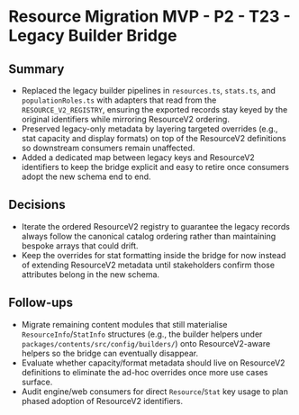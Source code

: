 # Resource Migration MVP - P2 - T23 - Legacy Builder Bridge

## Summary

- Replaced the legacy builder pipelines in `resources.ts`, `stats.ts`, and `populationRoles.ts` with adapters that read from the `RESOURCE_V2_REGISTRY`, ensuring the exported records stay keyed by the original identifiers while mirroring ResourceV2 ordering.
- Preserved legacy-only metadata by layering targeted overrides (e.g., stat capacity and display formats) on top of the ResourceV2 definitions so downstream consumers remain unaffected.
- Added a dedicated map between legacy keys and ResourceV2 identifiers to keep the bridge explicit and easy to retire once consumers adopt the new schema end to end.

## Decisions

- Iterate the ordered ResourceV2 registry to guarantee the legacy records always follow the canonical catalog ordering rather than maintaining bespoke arrays that could drift.
- Keep the overrides for stat formatting inside the bridge for now instead of extending ResourceV2 metadata until stakeholders confirm those attributes belong in the new schema.

## Follow-ups

- Migrate remaining content modules that still materialise `ResourceInfo`/`StatInfo` structures (e.g., the builder helpers under `packages/contents/src/config/builders/`) onto ResourceV2-aware helpers so the bridge can eventually disappear.
- Evaluate whether capacity/format metadata should live on ResourceV2 definitions to eliminate the ad-hoc overrides once more use cases surface.
- Audit engine/web consumers for direct `Resource`/`Stat` key usage to plan phased adoption of ResourceV2 identifiers.
